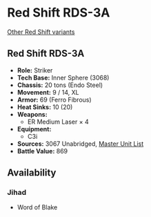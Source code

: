 # Red Shift RDS-3A

[Other Red Shift variants](../red_shift.md)

## Red Shift RDS-3A
- **Role:** Striker
- **Tech Base:** Inner Sphere (3068)
- **Chassis:** 20 tons (Endo Steel)
- **Movement:** 9 / 14, XL
- **Armor:** 69 (Ferro Fibrous)
- **Heat Sinks:** 10 (20)
- **Weapons:**
  - ER Medium Laser × 4
- **Equipment:**
  - C3i
- **Sources:** 3067 Unabridged, [Master Unit List](http://masterunitlist.info/Unit/Details/5652/red-shift-rds-3a)
- **Battle Value:** 869

## Availability

### Jihad
- Word of Blake

